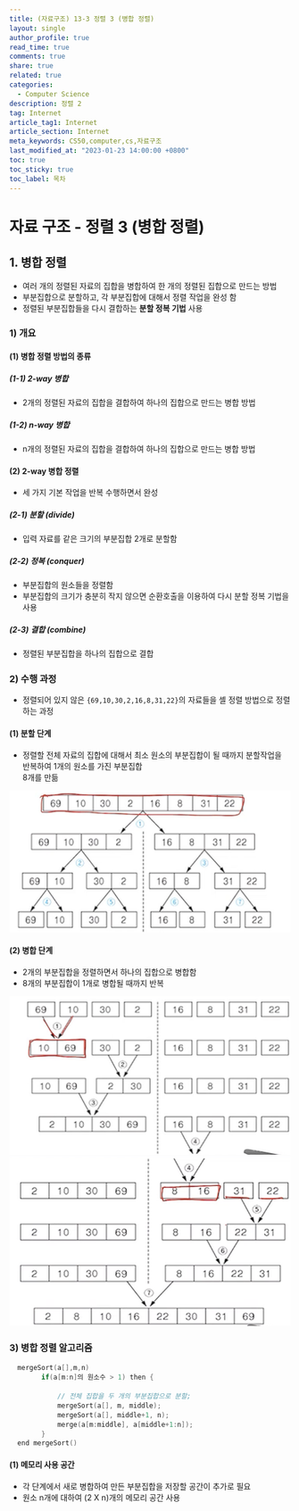 ```yaml
---
title: (자료구조) 13-3 정렬 3 (병합 정렬)
layout: single
author_profile: true
read_time: true
comments: true
share: true
related: true
categories:
  - Computer Science
description: 정렬 2
tag: Internet
article_tag1: Internet
article_section: Internet
meta_keywords: CS50,computer,cs,자료구조
last_modified_at: "2023-01-23 14:00:00 +0800"
toc: true
toc_sticky: true
toc_label: 목차
---
```


# 자료 구조 - 정렬 3 (병합 정렬)

## 1. 병합 정렬

- 여러 개의 정렬된 자료의 집합을 병합하여 한 개의 정렬된 집합으로 만드는 방법
- 부분집합으로 분할하고, 각 부분집합에 대해서 정렬 작업을 완성 함
- 정렬된 부분집합들을 다시 결합하는 **분할 정복 기법** 사용

### 1) 개요

#### (1) 병합 정렬 방법의 종류

##### (1-1) 2-way 병합

- 2개의 정렬된 자료의 집합을 결합하여 하나의 집합으로 만드는 병합 방법

##### (1-2) n-way 병합

- n개의 정렬된 자료의 집합을 결합하여 하나의 집합으로 만드는 병합 방법

#### (2) 2-way 병합 정렬

- 세 가지 기본 작업을 반복 수행하면서 완성

##### (2-1) 분할 (divide)

- 입력 자료를 같은 크기의 부분집합 2개로 분할함

##### (2-2) 정복 (conquer)

- 부분집합의 원소들을 정렬함
- 부분집합의 크기가 충분히 작지 않으면 순환호출을 이용하여 다시 분할 정복 기법을 사용

##### (2-3) 결합 (combine)

- 정렬된 부분집합을 하나의 집합으로 결합

### 2) 수행 과정

- 정렬되어 있지 않은 `{69,10,30,2,16,8,31,22}`의 자료들을 셸 정렬 방법으로 정렬하는 과정

#### (1) 분할 단계

- 정렬할 전체 자료의 집합에 대해서 최소 원소의 부분집합이 될 때까지 분할작업을 반복하여 1개의 원소를 가진 부분집합  
  8개를 만듦

![alt](/assets/images/post/ComputerStudy/766.png)

#### (2) 병합 단계

- 2개의 부분집합을 정렬하면서 하나의 집합으로 병합함
- 8개의 부분집합이 1개로 병합될 때까지 반복

![alt](/assets/images/post/ComputerStudy/767.png)
![alt](/assets/images/post/ComputerStudy/768.png)

### 3) 병합 정렬 알고리즘

```c
  mergeSort(a[],m,n)
        if(a[m:n]의 원소수 > 1) then {

            // 전체 집합을 두 개의 부분집합으로 분할;
            mergeSort(a[], m, middle);
            mergeSort(a[], middle+1, n);
            merge(a[m:middle], a[middle+1:n]);
        }
  end mergeSort()
```

#### (1) 메모리 사용 공간

- 각 단계에서 새로 병합하여 만든 부분집합을 저장할 공간이 추가로 필요
- 원소 n개에 대하여 (2 X n)개의 메모리 공간 사용
